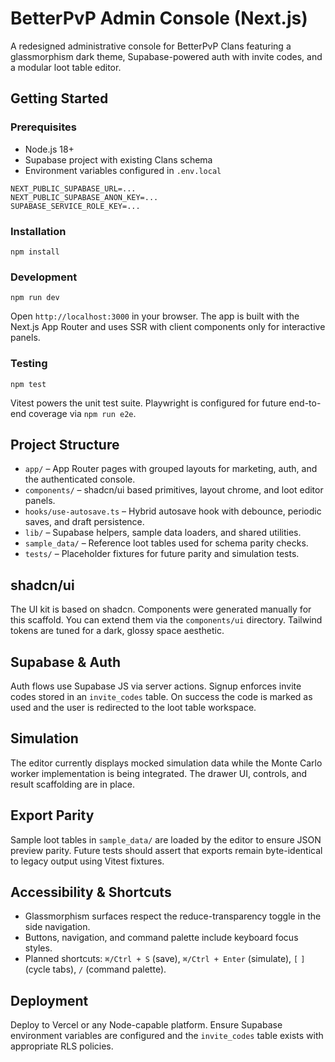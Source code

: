 # BetterPvP Admin Console (Next.js)

A redesigned administrative console for BetterPvP Clans featuring a glassmorphism dark theme, Supabase-powered auth with invite codes, and a modular loot table editor.

## Getting Started

### Prerequisites

- Node.js 18+
- Supabase project with existing Clans schema
- Environment variables configured in `.env.local`

```
NEXT_PUBLIC_SUPABASE_URL=...
NEXT_PUBLIC_SUPABASE_ANON_KEY=...
SUPABASE_SERVICE_ROLE_KEY=...
```

### Installation

```
npm install
```

### Development

```
npm run dev
```

Open `http://localhost:3000` in your browser. The app is built with the Next.js App Router and uses SSR with client components only for interactive panels.

### Testing

```
npm test
```

Vitest powers the unit test suite. Playwright is configured for future end-to-end coverage via `npm run e2e`.

## Project Structure

- `app/` – App Router pages with grouped layouts for marketing, auth, and the authenticated console.
- `components/` – shadcn/ui based primitives, layout chrome, and loot editor panels.
- `hooks/use-autosave.ts` – Hybrid autosave hook with debounce, periodic saves, and draft persistence.
- `lib/` – Supabase helpers, sample data loaders, and shared utilities.
- `sample_data/` – Reference loot tables used for schema parity checks.
- `tests/` – Placeholder fixtures for future parity and simulation tests.

## shadcn/ui

The UI kit is based on shadcn. Components were generated manually for this scaffold. You can extend them via the `components/ui` directory. Tailwind tokens are tuned for a dark, glossy space aesthetic.

## Supabase & Auth

Auth flows use Supabase JS via server actions. Signup enforces invite codes stored in an `invite_codes` table. On success the code is marked as used and the user is redirected to the loot table workspace.

## Simulation

The editor currently displays mocked simulation data while the Monte Carlo worker implementation is being integrated. The drawer UI, controls, and result scaffolding are in place.

## Export Parity

Sample loot tables in `sample_data/` are loaded by the editor to ensure JSON preview parity. Future tests should assert that exports remain byte-identical to legacy output using Vitest fixtures.

## Accessibility & Shortcuts

- Glassmorphism surfaces respect the reduce-transparency toggle in the side navigation.
- Buttons, navigation, and command palette include keyboard focus styles.
- Planned shortcuts: `⌘/Ctrl + S` (save), `⌘/Ctrl + Enter` (simulate), `[` `]` (cycle tabs), `/` (command palette).

## Deployment

Deploy to Vercel or any Node-capable platform. Ensure Supabase environment variables are configured and the `invite_codes` table exists with appropriate RLS policies.

